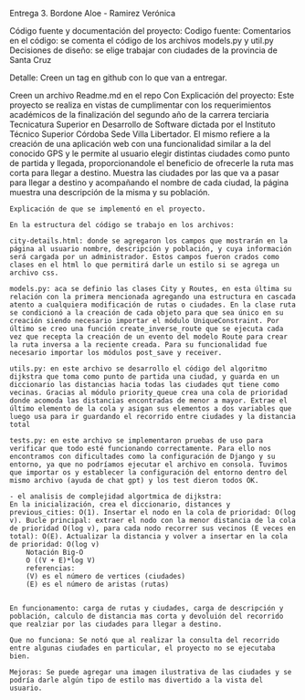 Entrega 3. Bordone Aloe - Ramirez Verónica 

Código fuente y documentación del proyecto:
    Codigo fuente: 
    Comentarios en el código: se comenta el código de los archivos models.py y util.py
    Decisiones de diseño: se elige trabajar con ciudades de la provincia de Santa Cruz 

Detalle: 
Creen un tag en github con lo que van a entregar.



Creen un archivo Readme.md en el repo Con
    Explicación del proyecto:
    Este proyecto se realiza en vistas de cumplimentar con los requerimientos académicos de la finalización del segundo año de la carrera terciaria Tecnicatura Superior en Desarrollo de Software dictada por el Instituto Técnico Superior Córdoba Sede Villa Libertador. 
    El mismo refiere a la creación de una aplicación web con una funcionalidad similar a la del conocido GPS y le permite al usuario elegir distintas ciudades como punto de partida y llegada, proporcionandole el beneficio de ofrecerle la ruta mas corta para llegar a destino. Muestra las ciudades por las que va a pasar para llegar a destino y acompañando el nombre de cada ciudad, la página muestra una descripción de la misma y su población. 



    Explicación de que se implementó en el proyecto. 

    En la estructura del código se trabajo en los archivos:

    city-details.html: donde se agregaron los campos que mostrarán en la página al usuario nombre, descripción y población, y cuya información será cargada por un administrador. Estos campos fueron crados como clases en el html lo que permitirá darle un estilo si se agrega un archivo css.

    models.py: aca se definio las clases City y Routes, en esta última su relación con la primera mencionada agregando una estructura en cascada atento a cualquiera modificación de rutas o ciudades. En la clase ruta se condicionó a la creación de cada objeto para que sea único en su creación siendo necesario importar el módulo UniqueConstraint. Por último se creo una función create_inverse_route que se ejecuta cada vez que recepta la creación de un evento del modelo Route para crear la ruta inversa a la reciente creada. Para su funcionalidad fue necesario importar los módulos post_save y receiver.

    utils.py: en este archivo se desarrollo el código del algoritmo dijkstra que toma como punto de partida una ciudad, y guarda en un diccionario las distancias hacia todas las ciudades qut tiene como vecinas. Gracias al módulo priority_queue crea una cola de prioridad donde acomoda las distancias encontradas de menor a mayor. Extrae el último elemento de la cola y asigan sus elementos a dos variables que luego usa para ir guardando el recorrido entre ciudades y la distancia total

    tests.py: en este archivo se implementaron pruebas de uso para verificar que todo esté funcionando correctamente. Para ello nos encontramos con dificultades como la configuración de Django y su entorno, ya que no podríamos ejecutar el archivo en consola. Tuvimos que importar os y establecer la configuración del entorno dentro del mismo archivo (ayuda de chat gpt) y los test dieron todos OK.

    - el analisis de complejidad algortmica de dijkstra: 
    En la inicialización, crea el diccionario, distances y previous_cities: O(1). Insertar el nodo en la cola de prioridad: O(log v). Bucle principal: extraer el nodo con la menor distancia de la cola de prioridad O(log v), para cada nodo recorrer sus vecinos (E veces en total): O(E). Actualizar la distancia y volver a insertar en la cola de prioridad: O(log v)
        Notación Big-O
        O ((V + E)*log V)
        referencias:
        (V) es el número de vertices (ciudades)
        (E) es el número de aristas (rutas)


    En funcionamento: carga de rutas y ciudades, carga de descripción y población, calculo de distancia mas corta y devoluión del recorrido que realziar por las ciudades para llegar a destino.

    Que no funciona: Se notó que al realizar la consulta del recorrido entre algunas ciudades en particular, el proyecto no se ejecutaba bien.

    Mejoras: Se puede agregar una imagen ilustrativa de las ciudades y se podría darle algún tipo de estilo mas divertido a la vista del usuario.


    